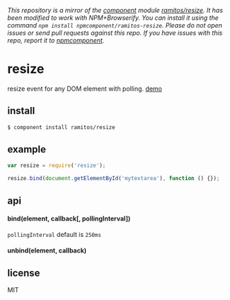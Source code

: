 *This repository is a mirror of the [component](http://component.io) module [ramitos/resize](http://github.com/ramitos/resize). It has been modified to work with NPM+Browserify. You can install it using the command `npm install npmcomponent/ramitos-resize`. Please do not open issues or send pull requests against this repo. If you have issues with this repo, report it to [npmcomponent](https://github.com/airportyh/npmcomponent).*
# resize

resize event for any DOM element with polling. [demo](http://ramitos.github.com/resize)

## install

```bash
$ component install ramitos/resize
```

## example

```js
var resize = require('resize');

resize.bind(document.getElementById('mytextarea'), function () {});
```

## api

#### bind(element, callback[, pollingInterval])

`pollingInterval` default is `250ms`

#### unbind(element, callback)

## license

MIT